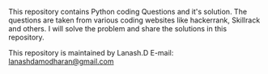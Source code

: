 This repository contains Python coding Questions and it's solution.
The questions are taken from various coding websites like hackerrank, Skillrack and others.
I will solve the problem and share the solutions in this repository.


This repository is maintained by Lanash.D
E-mail: lanashdamodharan@gmail.com
